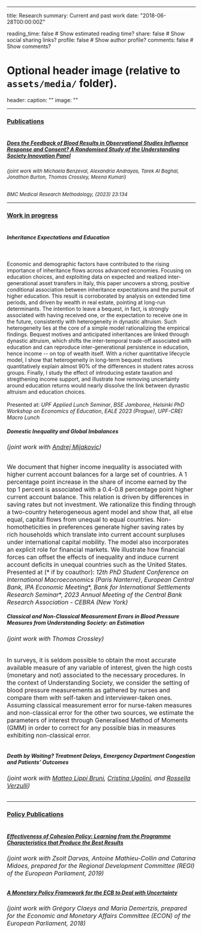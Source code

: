 ---
title: Research
summary: Current and past work
date: "2018-06-28T00:00:00Z"

reading_time: false  # Show estimated reading time?
share: false  # Show social sharing links?
profile: false  # Show author profile?
comments: false  # Show comments?

# Optional header image (relative to `assets/media/` folder).
header:
  caption: ""
  image: ""
  
----------------

### <ins>Publications</ins><br/><br/>
##### [Does the Feedback of Blood Results in Observational Studies Influence Response and Consent? A Randomised Study of the Understanding Society Innovation Panel](https://bmcmedresmethodol.biomedcentral.com/articles/10.1186/s12874-023-01948-y) <font size="-1"> 
###### (joint work with Michaela Benzeval, Alexandria Andrayas, Tarek Al Baghal, Jonathon Burton, Thomas Crossley, Meena Kumari) 
*BMC Medical Research Methodology, (2023) 23:134* </font> 

----------------
### <ins>Work in progress</ins><br><br/>

##### Inheritance Expectations and Education
<br>

Economic and demographic factors have contributed to the rising importance of inheritance flows across advanced economies. Focusing on education choices, and exploiting data on expected and realized inter-generational asset transfers in Italy, this paper uncovers a strong, positive conditional association between inheritance expectations and the pursuit of higher education. This result is corroborated by analysis on extended time periods, and driven by wealth in real estate, pointing at long-run determinants. The intention to leave a bequest, in fact, is strongly associated with having received one, or the expectation to receive one in the future, consistently with heterogeneity in dynastic altruism. Such heterogeneity lies at the core of a simple model rationalizing the empirical findings. Bequest motives and anticipated inheritances are linked through dynastic altruism, which shifts the inter-temporal trade-off associated with education and can reproduce inter-generational persistence in education, hence income -- on top of wealth itself. With a richer quantitative lifecycle model, I show that heterogeneity in long-term bequest motives quantitatively explain almost 90% of the differences in student rates across groups. Finally, I study the effect of introducing estate taxation and stregthening income support, and illustrate how removing uncertainty around education returns would nearly dissolve the link between dynastic altruism and education choices.\
<br>
Presented at: *UPF Applied Lunch Seminar*, *BSE Jamboree*, *Helsinki PhD Workshop on Economics of Education*, *EALE 2023 (Prague)*, *UPF-CREI Macro Lunch*</font>

##### Domestic Inequality and Global Imbalances  <font size="-0.25"> 
###### (joint work with [Andrej Mijakovic](https://andrejmijakovic.github.io)) </font>
<font size="-0.5"> 

We document that higher income inequality is associated with higher current account balances for a large set of countries. A 1 percentage point increase in the share of income earned by the top 1 percent is associated with a 0.4-0.8 percentage point higher current account balance. This relation is driven by differences in saving rates but not investment. We rationalize this finding through a two-country heterogeneous agent model and show that, all else equal, capital flows from unequal to equal countries. Non-homotheticities in preferences generate higher saving rates by rich households which translate into current account surpluses under international capital mobility. The model also incorporates an explicit role for financial markets. We illustrate how financial forces can offset the effects of inequality and induce current account deficits in unequal countries such as the United States.\
Presented at (\* if by coauthor): *12th PhD Student Conference on International Macroeconomics (Paris Nanterre)*, *European Central Bank, IPA Economic Meeting*\*, *Bank for International Settlements Research Seminar*\*, *2023 Annual Meeting of the Central Bank Research Association - CEBRA (New York)*</font>

##### Classical and Non-Classical Measurement Errors in Blood Pressure Measures from Understanding Society: an Estimation <font size="-0.25">  
###### (joint work with Thomas Crossley) 

In surveys, it is seldom possible to obtain the most accurate available measure of any variable of interest, given the high costs (monetary and not) associated to the necessary procedures. In the context of Understanding Society, we consider the setting of blood pressure measurements as gathered by nurses and compare them with self-taken and interviewer-taken ones. Assuming classical measurement error for nurse-taken measures and non-classical error for the other two sources, we estimate the parameters of interest through Generalised Method of Moments (GMM) in order to correct for any possible bias in measures exhibiting non-classical error.</font> <br/><br/>

##### Death by Waiting? Treatment Delays, Emergency Department Congestion and Patients’ Outcomes <font size="-0.25"> 
###### (joint work with [Matteo Lippi Bruni](https://www.unibo.it/sitoweb/matteo.lippibruni2), [Cristina Ugolini](https://www.unibo.it/sitoweb/cristina.ugolini), and [Rossella Verzulli](https://www.unibo.it/sitoweb/rossella.verzulli)) </font>


-------------

### <ins>Policy Publications</ins><br/><br/>
##### [Effectiveness of Cohesion Policy: Learning from the Programme Characteristics that Produce the Best Results](https://www.bruegel.org/2019/06/effectiveness-of-cohesion-policy-learning-from-the-project-characteristics-that-produce-the-best-results-2/) <font size="-0.25"> 
###### (joint work with Zsolt Darvas, Antoine Mathieu-Collin and Catarina Midoes, prepared for the Regional Development Committee (REGI) of the European Parliament, 2019) </font>

##### [A Monetary Policy Framework for the ECB to Deal with Uncertainty](https://www.bruegel.org/2018/11/a-monetary-policy-framework-for-the-european-central-bank-to-deal-with-uncertainty/) <font size="-0.25"> 
###### (joint work with Grégory Claeys and Maria Demertzis, prepared for the Economic and Monetary Affairs Committee (ECON) of the European Parliament, 2018) 


